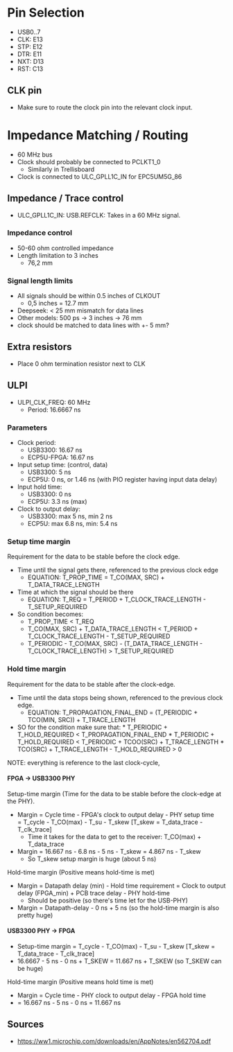 # Pin Selection

- USB0..7
- CLK: E13
- STP: E12
- DTR: E11
- NXT: D13
- RST: C13

## CLK pin
- Make sure to route the clock pin into the relevant clock input.


# Impedance Matching / Routing

- 60 MHz bus
- Clock should probably be connected to PCLKT1_0
	- Similarly in Trellisboard
- Clock is connected to ULC_GPLL1C_IN for EPC5UM5G_86

## Impedance / Trace control

- ULC_GPLL1C_IN: USB.REFCLK: Takes in a 60 MHz signal.


### Impedance control
- 50-60 ohm controlled impedance
- Length limitation to 3 inches
	- 76,2 mm

### Signal length limits
- All signals should be within 0.5 inches of CLKOUT
	- 0,5 inches = 12.7 mm
- Deepseek: < 25 mm mismatch for data lines
- Other models: 500 ps -> 3 inches -> 76 mm
- clock should be matched to data lines with +- 5 mm?

## Extra resistors
- Place 0 ohm termination resistor next to CLK

## ULPI
- ULPI_CLK_FREQ: 60 MHz
	- Period: 16.6667 ns

### Parameters

- Clock period:
	- USB3300: 16.67 ns
	- ECP5U-FPGA: 16.67 ns
- Input setup time: (control, data)
	- USB3300: 5 ns
	- ECP5U: 0 ns, or 1.46 ns (with PIO register having input data delay)
- Input hold time:
	- USB3300: 0 ns
	- ECP5U: 3.3 ns (max)
- Clock to output delay:
	- USB3300: max 5 ns, min 2 ns
	- ECP5U: max 6.8 ns, min: 5.4 ns

### Setup time margin

Requirement for the data to be stable before the clock edge.
* Time until the signal gets there, referenced to the previous clock edge
	* EQUATION: T_PROP_TIME = T_CO(MAX, SRC) + T_DATA_TRACE_LENGTH
* Time at which the signal should be there
	* EQUATION: T_REQ = T_PERIOD + T_CLOCK_TRACE_LENGTH - T_SETUP_REQUIRED
* So condition becomes:
	* T_PROP_TIME < T_REQ
	* T_CO(MAX, SRC) + T_DATA_TRACE_LENGTH < T_PERIOD + T_CLOCK_TRACE_LENGTH - T_SETUP_REQUIRED
	* T_PERIODIC - T_CO(MAX, SRC) - (T_DATA_TRACE_LENGTH - T_CLOCK_TRACE_LENGTH) > T_SETUP_REQUIRED

### Hold time margin
Requirement for the data to be stable after the clock-edge.

* Time until the data stops being shown, referenced to the previous clock edge.
	* EQUATION: T_PROPAGATION_FINAL_END = (T_PERIODIC + TCO(MIN, SRC)) + T_TRACE_LENGTH
* SO for the condition make sure that:
		* T_PERIODIC + T_HOLD_REQUIRED < T_PROPAGATION_FINAL_END
		* T_PERIODIC + T_HOLD_REQUIRED < T_PERIODIC + TCOO(SRC) + T_TRACE_LENGTH
		* TCO(SRC) + T_TRACE_LENGTH - T_HOLD_REQUIRED > 0

NOTE: everything is reference to the last clock-cycle, 


#### FPGA -> USB3300 PHY
Setup-time margin (Time for the data to be stable before the clock-edge at the PHY).
* Margin = Cycle time - FPGA's clock to output delay - PHY setup time	
	= T_cycle - T_CO(max) - T_su - T_skew [T_skew = T_data_trace - T_clk_trace]
	* Time it takes for the data to get to the receiver: T_CO(max) + T_data_trace
* Margin = 16.667 ns - 6.8 ns - 5 ns - T_skew = 4.867 ns - T_skew
	* So T_skew setup margin is huge (about 5 ns)


Hold-time margin (Positive means hold-time is met)
* Margin = Datapath delay (min) - Hold time requirement = Clock to output delay (FPGA_min) + PCB trace delay - PHY hold-time
	* Should be positive (so there's time let for the USB-PHY)
* Margin = Datapath-delay - 0 ns + 5 ns (so the hold-time margin is also pretty huge)

#### USB3300 PHY -> FPGA
* Setup-time margin = T_cycle - T_CO(max) - T_su - T_skew [T_skew = T_data_trace - T_clk_trace]
* 16.6667 - 5 ns - 0 ns + T_SKEW = 11.667 ns + T_SKEW (so T_SKEW can be huge)

Hold-time margin (Positive means hold time is met)
* Margin = Cycle time - PHY clock to output delay - FPGA hold time
* = 16.667 ns - 5 ns - 0 ns = 11.667 ns

## Sources
- https://ww1.microchip.com/downloads/en/AppNotes/en562704.pdf